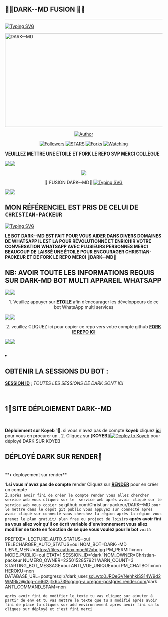 ## 🍷🍷DARK--MD FUSION 📍📍

***
  
<a href="https://git.io/typing-svg"><img src="https://readme-typing-svg.demolab.com?font=Black+Ops+One&size=50&pause=1000&color=1BAFBAFF&center=true&width=910&height=100&lines=THANKS FOR CHOOSING +DARK-MD;MULTI+DEVICE+WHATSAPP+BOT; CRÉÉ R+PAR+CHRISTIAN+PACKEUR ;ILLUSTRER+LE+1.1.2025" alt="Typing SVG" /></a>
  </p>
    <img alt="DARK--MD" width="700" height="300" 
<p align="center">
<p align="center">
<a href="https://github.com/Christian-packeur/DARK--MD"><img title="Author" src="https://img.shields.io/badge/DARK--MD-black?style=for-the-badge&logo=github"></a>
<p/>
<p align="center">
<a href="https://github.com/Christian-packeur ?tab=followers"><img title="Followers" src="https://img.shields.io/github/followers/Christian-packeur ?label=Followers&style=social"></a>
<a href="https://github.com/Christian-packeur/DARK--Md/stargazers/"><img title="STARS" src="https://img.shields.io/github/stars/Christian-packeur/DARK--Md?&style=social"></a>
<a href="https://github.com/Christian-packeur/DARK--MD/network/members"><img title="Forks" src="https://img.shields.io/github/forks/Christian-packeur/DARK--MD?style=social"></a>
<a href="https://github.com/franceking1/DARK--Md/watchers"><img title="Watching" src="https://img.shields.io/github/watchers/DARK--MD/DARK--MD?label=Watching&style=social"></a>

**VEUILLEZ METTRE UNE ÉTOILE ET FORK LE REPO SVP MERCI COLLÈGUE**

<a><img src='https://i.imgur.com/LyHic3i.gif'/></a><a><img src='https://i.imgur.com/LyHic3i.gif'/></a>
<p align="center">
<img src="https://i.postimg.cc/xCN0GFTR/images-14.jpg"/> 
<p align="center"> 🍷 FUSION DARK--MD📍
  <a href="https://git.io/typing-svg"><img src="https://readme-typing-svg.demolab.com?font=EB+Garamond&weight=800&size=28&duration=4000&pause=1000&random=false&width=435&lines=+DARK--MD ;WHATSAPP++⚡ + MULTI SERVICES + ;  +ILLUSTRATRER+PAR+🤖✨;   +𝐌𝐑.+ Christian ICHORO+☘ ; FUSION" alt="Typing SVG" /></a>
</p>
<a><img src='https://i.imgur.com/LyHic3i.gif'/></a><a><img src='https://i.imgur.com/LyHic3i.gif'/></a> 

## MON RÉFÉRENCIEL EST PRIS DE CELUI DE `CHRISTIAN-PACKEUR`

<a href="https://git.io/typing-svg"><img src="https://readme-typing-svg.demolab.com?font=Black+Ops+One&size=50&pause=1000&color=721c24&center=true&width=910&height=100&lines=DARK--MD FUSION+;MULTI+APPAREIL+WHATSAPP+🍷📍;CRÉER+PAR+CHRISTIAN+PACKEUR;ROBOT FORMATÉ LE+15.12.2024" alt="Typing SVG" /></a>
  </p>

**LE BOT DARK--MD EST FAIT POUR VOUS AIDER DANS DIVERS DOMAINES DE WHATSAPP IL EST LA POUR RÉVOLUTIONNÉ ET ENRICHIR VOTRE CONVERSATION WHATSAPP AVEC PLUSIEURS PERSONNES MERCI BEAUCOUP DE LAISSÉ UNE ÉTOILE POUR ENCOURAGER CHRISTIAN-PACKEUR ET DE FORK LE REPO MERCI 🍷DARK--MD📍**

## NB: AVOIR TOUTE LES INFORMATIONS REQUIS SUR DARK-MD BOT MULTI APPAREIL WHATSAPP    

<a><img src='https://i.imgur.com/LyHic3i.gif'/></a><a><img src='https://i.imgur.com/LyHic3i.gif'/></a>
<p align="center">
<img 


## 1. Veuillez appuyer sur **[ETOILE](https://github.com/Christian-packeur/DARK--MD)** afin d’encourager les développeurs de ce bot WhatsApp multi services

<a><img src='https://i.imgur.com/LyHic3i.gif'/></a><a><img src='https://i.imgur.com/LyHic3i.gif'/></a>
<p align="center">
<img 


## 2. veuillez CLIQUEZ ici pour copier ce repo  vers votre compte github [**FORK lE REPO ICI**](https://github.com/Christian-packeur/DARK--MD/fork)


<a><img src='https://i.imgur.com/LyHic3i.gif'/></a><a><img src='https://i.imgur.com/LyHic3i.gif'/></a>
<p align="center">
<img 


 3. ## OBTENIR LA SESSIONS DU   BOT : <br>
[**SESSION ID**](https://dark-session-z9jx.onrender.com)  ; *TOUTES LES SESSIONS DE DARK SONT ICI*

<br>

## 1🔗SITE DÉPLOIEMENT DARK--MD

<br>


**Déploiement sur Koyeb**
  1🔗. si vous n'avez pas de compte **koyeb** cliquez [**ici**](https://.koyeb.com/signup) pour vous en procurer un .
2. Cliquez sur
[**KOYEB**]([![Deploy to Koyeb](https://www.koyeb.com/static/images/deploy/button.svg)](https://app.koyeb.com/deploy?name=dark-md&repository=Christian-packeur%2FDARK--MD&branch=main&instance_type=free) pour déployé DARK SUR KOYEB
<br>
## DÉPLOYÉ DARK SUR RENDER📍
<br>
**• deployement sur render**

**1.si vous n'avez pas de compte** render Cliquez sur [**RENDER**](https://render.com/login) pour en créer un compte
<br>
2. `après avoir fini de créer le compte render vous allez chercher service web vous cliquez sur le  service web après avoir cliqué sur le service web vous copier se` github.com/Christian-packeur/DARK--MD  `pour le mettre dans le dépôt git public vous appuyez sur connecté après avoir cliqué sur connecté vous cherchez la région après la région vous prenez le plan gratuit/ plan free ou project de loisirs`
**après avoir fini sa vous allez voir qu'il on écrit variable d'environnement vous allez modifier se texte en fonction de se que vous voulez pour le bot** 
            `voilà`

PREFIXE=.
LECTURE_AUTO_STATUS=oui
TELECHARGER_AUTO_STATUS=oui
NOM_BOT=DARK--MD
LIENS_MENU=https://files.catbox.moe/il2xbr.jpg
PM_PERMIT=non
MODE_PUBLIC=oui
ETAT=1
SESSION_ID='dark'
NOM_OWNER=Christian-packeur
NUMERO_OWNER=2250152857921
WARN_COUNT=3
STARTING_BOT_MESSAGE=oui
ANTI_VUE_UNIQUE=oui
PM_CHATBOT=non
HEROKU=non
DATABASE_URL=postgresql://dark_user:scLwto0JRQeGVNehhkiSS14W9d2WMRkz@dpg-cr66l2ij1k6c739cgqng-a.oregon-postgres.render.com/dark
ANTI_COMMAND_SPAM=non
 

`après avoir fini de modifier le texte tu vas cliquez sur ajouter à partir de env et tu vas mettre le texte que tu a modifié après avoir fini de placé tu cliques sur add environnement après avoir fini sa tu cliques sur déployé et c'est fini merci`
            





 
